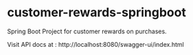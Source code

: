 # customer-rewards-springboot

Spring Boot Project for customer rewards on purchases.

Visit API docs at : http://localhost:8080/swagger-ui/index.html
